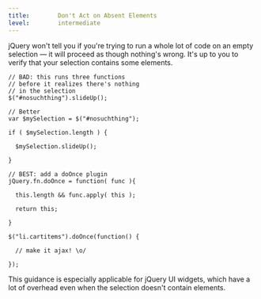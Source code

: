 ```yaml
---
title:        Don't Act on Absent Elements
level:        intermediate
---
```


jQuery won't tell you if you're trying to run a whole lot of code on an empty
selection — it will proceed as though nothing's wrong. It's up to you to verify
that your selection contains some elements.

```
// BAD: this runs three functions
// before it realizes there's nothing
// in the selection
$("#nosuchthing").slideUp();

// Better
var $mySelection = $("#nosuchthing");

if ( $mySelection.length ) {

  $mySelection.slideUp();

}

// BEST: add a doOnce plugin
jQuery.fn.doOnce = function( func ){

  this.length && func.apply( this );

  return this;

}

$("li.cartitems").doOnce(function() { 

  // make it ajax! \o/ 

});
```

This guidance is especially applicable for jQuery UI widgets, which have a lot
of overhead even when the selection doesn't contain elements.
